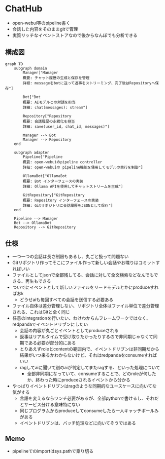 # ChatHub
- open-webui等のpipeline書く
- 会話した内容をそのままgitで管理
- 実質リッチなイベントストアなので後からなんぼでも分析できる

## 構成図
```mermaid
graph TD
    subgraph domain
        Manager["Manager
        概要: チャット履歴の生成と保存を管理
        詳細: messageをbotに送って返事をストリーミング、完了後はRepositoryへ保存"]
        
        Bot["Bot
        概要: AIモデルとの対話を担当
        詳細: chat(messages): stream"]
        
        Repository["Repository
        概要: 会話履歴の永続化を担当
        詳細: save(user_id, chat_id, messages)"]

        Manager --> Bot
        Manager --> Repository
    end

    subgraph adapter
        Pipeline["Pipeline
        概要: open-webuiのpipeline controller
        詳細: open-webuiの pipeline機能を使用してモデルの実行を制御"]

        OllamaBot["OllamaBot
        概要: Bot インターフェースの実装
        詳細: Ollama APIを使用してチャットストリームを生成"]
        
        GitRepository["GitRepository
        概要: Repository インターフェースの実装
        詳細: Gitリポジトリに会話履歴をJSONとして保存"]
    end

    Pipeline --> Manager
    Bot --> OllamaBot
    Repository --> GitRepository
```

## 仕様
- 一つ一つの会話は長さ制限もあるし、丸ごと扱って問題ない
- Gitリポジトリ作ってそこにファイル作って新しい会話やお喋りはコミットすればいい
- ファイルとしてjsonで全部残してる、会話に対して全文検索などなんでもできる、再生もできる
- ついでにイベントとして新しいファイルをリードモデルとかにproduceすればおk
    - どうせaiも毎回すべての会話を送信する必要ある
- ファイル自体は差分管理しない、リポジトリ全体はファイル単位で差分管理される、これはGitと全く同じ
- 任意のintegrationを行いたい、わけわからんフレームワークではなく、redpandaでイベントドリブンにしたい
    - 会話の内容が丸ごとイベントとしてproduceされる
    - 返事はリアルタイムで受け取りたかったりするので非同期じゃなくて同期である必要が部分的にある
    - とりあえずroleとcontentの範囲内で、イベントドリブンは非同期だから結果がいつ来るかわからないけど、それはredpandaをconsumeすればいい
    - ragしてaiに聞いて別のaiが判定してまたragする、といった処理について
        - 全部非同期になっていて、consumeすることで、どのroleが何したか、終わった時にproduceされるイベントから分かる
- やっぱりイベントドリブンはragのような同期的なユースケースに向いてな気がする
    - 言語を変えるならワンチ必要があるが、全部pythonで書けるし、それだとサービス分ける意味特にない
    - 同じプログラムからproduceしてconsumeしたら一人キャッチボールみがある
    - イベントドリブンは、バッチ処理などに向いてそうではある

## Memo
- pipelineでのimportはsys.pathで乗り切る
